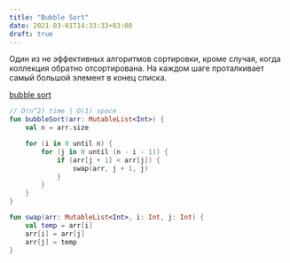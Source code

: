 ```yaml
---
title: "Bubble Sort"
date: 2021-03-01T14:33:33+03:00
draft: true
---
```


Один из не эффективных алгоритмов сортировки, кроме случая, когда коллекция обратно отсортирована.
На каждом шаге проталкивает самый большой элемент в конец списка.

[bubble sort](https://github.com/solairerove/algs4-leprosorium/blob/master/src/main/kotlin/com/github/solairerove/algs4/leprosorium/sorting/BubbleSort.kt)

```kotlin
// O(n^2) time | O(1) space
fun bubbleSort(arr: MutableList<Int>) {
    val n = arr.size

    for (i in 0 until n) {
        for (j in 0 until (n - i - 1)) {
            if (arr[j + 1] < arr[j]) {
                swap(arr, j + 1, j)
            }
        }
    }
}

fun swap(arr: MutableList<Int>, i: Int, j: Int) {
    val temp = arr[i]
    arr[i] = arr[j]
    arr[j] = temp
}
```

